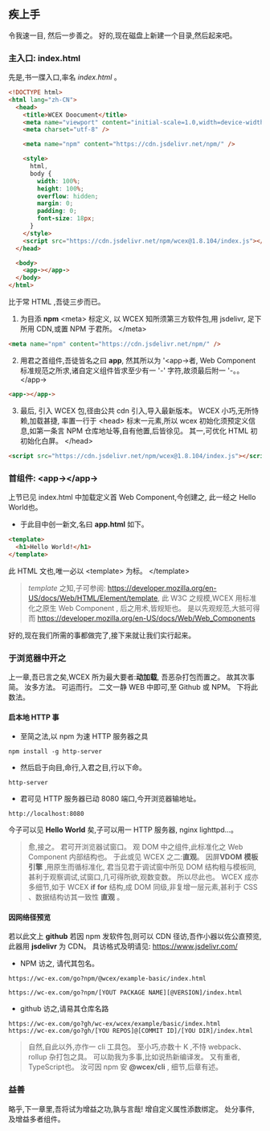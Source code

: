 <!--DESC: {"icon":"sports_score"} -->

## 疾上手

令我速一目, 然后一步善之。 好的,现在磁盘上新建一个目录,然后起来吧。

### 主入口: index.html

先是,书一牒入口,率名 _index.html_ 。

```html
<!DOCTYPE html>
<html lang="zh-CN">
  <head>
    <title>WCEX Doocument</title>
    <meta name="viewport" content="initial-scale=1.0,width=device-width" />
    <meta charset="utf-8" />

    <meta name="npm" content="https://cdn.jsdelivr.net/npm/" />

    <style>
      html,
      body {
        width: 100%;
        height: 100%;
        overflow: hidden;
        margin: 0;
        padding: 0;
        font-size: 18px;
      }
    </style>
    <script src="https://cdn.jsdelivr.net/npm/wcex@1.8.104/index.js"></script>
  </head>

  <body>
    <app-></app->
  </body>
</html>
```

比于常 HTML ,吾徒三步而已。

1. 为目添 **npm** \<meta\> 标定义, 以 WCEX 知所须第三方软件包,用 jsdelivr, 足下所用 CDN,或置 NPM 于君所。 </meta\>

```html
<meta name="npm" content="https://cdn.jsdelivr.net/npm/" />
```

2. 用君之首组件,吾徒皆名之曰 **app**, 然其所以为 '<app-\>者, Web Component 标准规范之所求,诸自定义组件皆求至少有一 '-' 字符,故须最后附一 '-。。 </app-\>

```html
<app-></app->
```

3. 最后, 引入 WCEX 包,径由公共 cdn 引入,导入最新版本。 WCEX 小巧,无所恃赖,加载甚捷, 率置一行于 \<head\> 标末一元素,所以 wcex 初始化须预定义信息,如第一条言 NPM 仓库地址等,自有他置,后皆徐见。 其一,可优化 HTML 初初始化白屏。 </head\>

```html
<script src="https://cdn.jsdelivr.net/npm/wcex@1.8.104/index.js"></script>
```

### 首组件: **\<app-\>**</app-\>

上节已见 index.html 中加载定义首 Web Component,今创建之, 此一经之 Hello World也。

- 于此目中创一新文,名曰 **app.html** 如下。

```html
<template>
  <h1>Hello World!</h1>
</template>
```

此 HTML 文也,唯一必以 \<template\> 为标。 </template\>

> _template_ 之知,子可参阅: https://developer.mozilla.org/en-US/docs/Web/HTML/Element/template, 此 W3C 之规模,WCEX 用标准化之原生 Web Component , 后之用术,皆规矩也。 是以先观规范,大抵可得而 https://developer.mozilla.org/en-US/docs/Web/Web_Components

好的,现在我们所需的事都做完了,接下来就让我们实行起来。

### 于浏览器中开之

上一章,吾已言之矣,WCEX 所为最大要者:**动加载**, 吾恶杂打包而置之。 故其次事简。 汝多方法。 可运而行。 二文一静 WEB 中即可,至 Github 或 NPM。 下将此数法。

#### 启本地 HTTP 事

- 至简之法,以 npm 为速 HTTP 服务器之具

```shell
npm install -g http-server
```

- 然后启于向目,命行,入君之目,行以下命。

```shell
http-server
```

- 君可见 HTTP 服务器已动 8080 端口,今开浏览器输地址。

```
http://localhost:8080
```

今子可以见 **Hello World** 矣,子可以用一 HTTP 服务器, nginx lighttpd...。

> 愈,接之。 君可开浏览器试窗口。 观 DOM 中之组件,此标准化之 Web Component 内部结构也。 于此或见 WCEX 之二:**直观**。 因屏**VDOM** **模板引擎** ,用原生而循标准化, 君当见君于调试窗中所见 DOM 结构粗与模板同,甚利于观察调试,试窗口,几可得所欲,观数变数。 所以尽此也。 WCEX 成亦多细节,如于 WCEX **if** **for** 结构,成 DOM 同级,非复增一层元素,甚利于 CSS 、数据结构访其一致性 **直观** 。

#### 因网络径预览

若以此文上 **github** 若因 npm 发软件包,则可以 CDN 径访,吾作小器以佐公直预览,此器用 **jsdelivr** 为 CDN。
具访格式及明请见: https://www.jsdelivr.com/

- NPM 访之, 请代其包名。

```
https://wc-ex.com/go?npm/@wcex/example-basic/index.html

https://wc-ex.com/go?npm/[YOUT PACKAGE NAME][@VERSION]/index.html

```

- github 访之,请易其仓库名路

```
https://wc-ex.com/go?gh/wc-ex/wcex/example/basic/index.html
https://wc-ex.com/go?gh/[YOU REPOS]@[COMMIT ID]/[YOU DIR]/index.html
```

> 自然,自此以外,亦作一 cli 工具包。 至小巧,亦数十 K ,不恃 webpack、rollup 杂打包之具。 可以助我为多事,比如说热新编译发。 又有重者, TypeScript也。 汝可因 npm 安 **@wcex/cli** , 细节,后章有述。

### 益善

略乎,下一章里,吾将试为增益之功,孰与言哉! 增自定义属性添数绑定。 处分事件,及增益多者组件。
